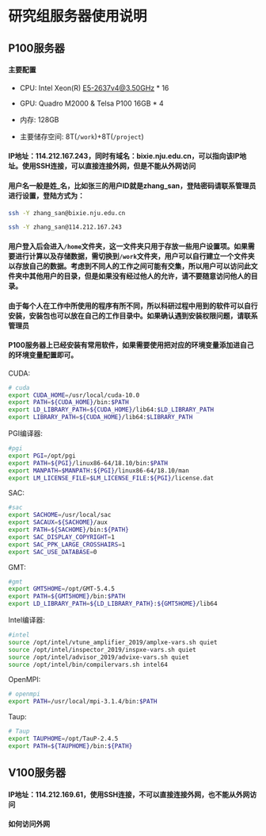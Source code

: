 # 研究组服务器使用说明


## P100服务器 

#### 主要配置 

* CPU: Intel Xeon(R) E5-2637v4@3.50GHz \* 16 

* GPU: Quadro M2000 & Telsa P100 16GB \* 4 

* 内存: 128GB 

* 主要储存空间: 8T(`/work`)+8T(`/project`) 

#### IP地址：114.212.167.243，同时有域名：bixie.nju.edu.cn，可以指向该IP地址。使用SSH连接，可以直接连接外网，但是不能从外网访问 

#### 用户名一般是姓_名，比如张三的用户ID就是zhang_san，登陆密码请联系管理员进行设置，登陆方式为：

```bash
ssh -Y zhang_san@bixie.nju.edu.cn 

ssh -Y zhang_san@114.212.167.243
```

#### 用户登入后会进入`/home`文件夹，这一文件夹只用于存放一些用户设置项。如果需要进行计算以及存储数据，需切换到`/work`文件夹，用户可以自行建立一个文件夹以存放自己的数据。考虑到不同人的工作之间可能有交集，所以用户可以访问此文件夹中其他用户的目录，但是如果没有经过他人的允许，请不要随意访问他人的目录。 

#### 由于每个人在工作中所使用的程序有所不同，所以科研过程中用到的软件可以自行安装，安装包也可以放在自己的工作目录中。如果确认遇到安装权限问题，请联系管理员 

#### P100服务器上已经安装有常用软件，如果需要使用把对应的环境变量添加进自己的环境变量配置即可。 

CUDA: 

``` bash
# cuda 
export CUDA_HOME=/usr/local/cuda-10.0 
export PATH=${CUDA_HOME}/bin:$PATH 
export LD_LIBRARY_PATH=${CUDA_HOME}/lib64:$LD_LIBRARY_PATH 
export LIBRARY_PATH=${CUDA_HOME}/lib64:$LIBRARY_PATH 
```

PGI编译器: 

```bash
#pgi 
export PGI=/opt/pgi 
export PATH=${PGI}/linux86-64/18.10/bin:$PATH 
export MANPATH=$MANPATH:${PGI}/linux86-64/18.10/man 
export LM_LICENSE_FILE=$LM_LICENSE_FILE:${PGI}/license.dat 
```

SAC: 

``` bash
#sac 
export SACHOME=/usr/local/sac 
export SACAUX=${SACHOME}/aux 
export PATH=${SACHOME}/bin:${PATH} 
export SAC_DISPLAY_COPYRIGHT=1 
export SAC_PPK_LARGE_CROSSHAIRS=1 
export SAC_USE_DATABASE=0 
```

GMT: 

``` bash
#gmt 
export GMT5HOME=/opt/GMT-5.4.5 
export PATH=${GMT5HOME}/bin:$PATH 
export LD_LIBRARY_PATH=${LD_LIBRARY_PATH}:${GMT5HOME}/lib64 
```

Intel编译器: 

``` bash
#intel 
source /opt/intel/vtune_amplifier_2019/amplxe-vars.sh quiet 
source /opt/intel/inspector_2019/inspxe-vars.sh quiet 
source /opt/intel/advisor_2019/advixe-vars.sh quiet 
source /opt/intel/bin/compilervars.sh intel64 
```

OpenMPI: 

``` bash
# openmpi 
export PATH=/usr/local/mpi-3.1.4/bin:$PATH 
```

Taup: 

``` bash
# Taup 
export TAUPHOME=/opt/TauP-2.4.5 
export PATH=${TAUPHOME}/bin:${PATH} 
```




## V100服务器 

#### IP地址：114.212.169.61，使用SSH连接，不可以直接连接外网，也不能从外网访问 

#### 如何访问外网 

